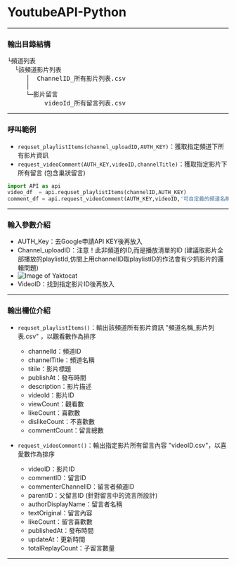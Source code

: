 # YoutubeAPI-Python
<hr>

### 輸出目錄結構
<pre>
└頻道列表 
  └該頻道影片列表 
     │  ChannelID_所有影片列表.csv 
     │  
     └─影片留言 
	      videoId_所有留言列表.csv 
</pre>

<hr>

### 呼叫範例
- `requset_playlistItems(channel_uploadID,AUTH_KEY)`：獲取指定頻道下所有影片資訊
- `request_videoComment(AUTH_KEY,videoID,channelTitle)`：獲取指定影片下所有留言 (包含巢狀留言)

```python
import API as api
video_df  = api.requset_playlistItems(channelID,AUTH_KEY)  
comment_df = api.request_videoComment(AUTH_KEY,videoID,'可自定義的頻道名稱') 
```

<hr>

### 輸入參數介紹
- AUTH_Key：去Google申請API KEY後再放入
- Channel_uploadID：注意！此非頻道的ID,而是播放清單的ID (建議取影片全部播放的playlistId,仿間上用channelID取playlistID的作法會有少抓影片的邏輯問題)
- ![Image of Yaktocat](https://github.com/ji394python/YoutubeAPI-Python/blob/main/youtube.png)
- VideoID：找到指定影片ID後再放入 

<hr>

### 輸出欄位介紹
- `requset_playlistItems()`：輸出該頻道所有影片資訊 "頻道名稱_影片列表.csv" ，以觀看數作為排序
  - channelId：頻道ID
  - channelTitle：頻道名稱
  - titile：影片標題
  - publishAt：發布時間
  - description：影片描述
  - videoId：影片ID
  - viewCount：觀看數
  - likeCount：喜歡數
  - dislikeCount：不喜歡數
  - commentCount：留言總數

- `request_videoComment()`：輸出指定影片所有留言內容 "videoID.csv"，以喜愛數作為排序
  - videoID：影片ID
  - commentID：留言ID
  - commenterChannelID：留言者頻道ID
  - parentID：父留言ID (針對留言中的流言所設計)
  - authorDisplayName：留言者名稱
  - textOriginal：留言內容
  - likeCount：留言喜歡數
  - publishedAt：發布時間
  - updateAt：更新時間
  - totalReplayCount：子留言數量

<hr>
